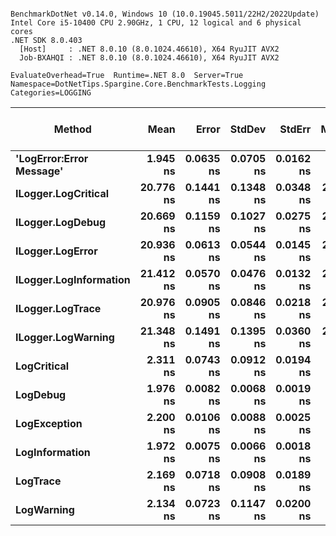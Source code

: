 ```

BenchmarkDotNet v0.14.0, Windows 10 (10.0.19045.5011/22H2/2022Update)
Intel Core i5-10400 CPU 2.90GHz, 1 CPU, 12 logical and 6 physical cores
.NET SDK 8.0.403
  [Host]     : .NET 8.0.10 (8.0.1024.46610), X64 RyuJIT AVX2
  Job-BXAHQI : .NET 8.0.10 (8.0.1024.46610), X64 RyuJIT AVX2

EvaluateOverhead=True  Runtime=.NET 8.0  Server=True  
Namespace=DotNetTips.Spargine.Core.BenchmarkTests.Logging  Categories=LOGGING  

```
| Method                   | Mean      | Error     | StdDev    | StdErr    | Median    | Min       | Q1        | Q3        | Max       | Op/s          | CI99.9% Margin | Iterations | Kurtosis | MValue | Skewness | Rank | LogicalGroup | Baseline | Code Size | Exceptions | Completed Work Items | Lock Contentions | Allocated |
|------------------------- |----------:|----------:|----------:|----------:|----------:|----------:|----------:|----------:|----------:|--------------:|---------------:|-----------:|---------:|-------:|---------:|-----:|------------- |--------- |----------:|-----------:|---------------------:|-----------------:|----------:|
| **&#39;LogError:Error Message&#39;** |  **1.945 ns** | **0.0635 ns** | **0.0705 ns** | **0.0162 ns** |  **1.925 ns** |  **1.911 ns** |  **1.921 ns** |  **1.938 ns** |  **2.231 ns** | **514,162,808.7** |       **9.492 ns** |      **19.00** |   **14.160** |  **2.000** |   **3.4699** |    **1** | *****            | **No**       |     **340 B** |          **-** |                    **-** |                **-** |         **-** |
| **ILogger.LogCritical**      | **20.776 ns** | **0.1441 ns** | **0.1348 ns** | **0.0348 ns** | **20.743 ns** | **20.630 ns** | **20.668 ns** | **20.826 ns** | **21.057 ns** |  **48,133,379.7** |       **7.483 ns** |      **15.00** |    **2.362** |  **2.000** |   **0.8114** |    **2** | *****            | **No**       |     **313 B** |          **-** |                    **-** |                **-** |         **-** |
| **ILogger.LogDebug**         | **20.669 ns** | **0.1159 ns** | **0.1027 ns** | **0.0275 ns** | **20.668 ns** | **20.478 ns** | **20.636 ns** | **20.721 ns** | **20.849 ns** |  **48,381,035.2** |       **6.986 ns** |      **14.00** |    **2.147** |  **2.000** |  **-0.1474** |    **2** | *****            | **No**       |     **313 B** |          **-** |                    **-** |                **-** |         **-** |
| **ILogger.LogError**         | **20.936 ns** | **0.0613 ns** | **0.0544 ns** | **0.0145 ns** | **20.929 ns** | **20.861 ns** | **20.901 ns** | **20.967 ns** | **21.058 ns** |  **47,764,005.7** |       **6.993 ns** |      **14.00** |    **2.468** |  **2.000** |   **0.5927** |    **2** | *****            | **No**       |     **313 B** |          **-** |                    **-** |                **-** |         **-** |
| **ILogger.LogInformation**   | **21.412 ns** | **0.0570 ns** | **0.0476 ns** | **0.0132 ns** | **21.419 ns** | **21.329 ns** | **21.382 ns** | **21.445 ns** | **21.484 ns** |  **46,702,898.4** |       **6.493 ns** |      **13.00** |    **1.781** |  **2.000** |  **-0.2411** |    **2** | *****            | **No**       |     **313 B** |          **-** |                    **-** |                **-** |         **-** |
| **ILogger.LogTrace**         | **20.976 ns** | **0.0905 ns** | **0.0846 ns** | **0.0218 ns** | **20.970 ns** | **20.840 ns** | **20.918 ns** | **21.030 ns** | **21.139 ns** |  **47,673,862.6** |       **7.489 ns** |      **15.00** |    **2.027** |  **2.000** |   **0.3655** |    **2** | *****            | **No**       |     **310 B** |          **-** |                    **-** |                **-** |         **-** |
| **ILogger.LogWarning**       | **21.348 ns** | **0.1491 ns** | **0.1395 ns** | **0.0360 ns** | **21.298 ns** | **21.157 ns** | **21.254 ns** | **21.428 ns** | **21.626 ns** |  **46,843,505.4** |       **7.482 ns** |      **15.00** |    **2.137** |  **2.000** |   **0.5266** |    **2** | *****            | **No**       |     **313 B** |          **-** |                    **-** |                **-** |         **-** |
| **LogCritical**              |  **2.311 ns** | **0.0743 ns** | **0.0912 ns** | **0.0194 ns** |  **2.375 ns** |  **2.188 ns** |  **2.202 ns** |  **2.384 ns** |  **2.408 ns** | **432,667,226.9** |      **10.990 ns** |      **22.00** |    **1.125** |  **3.385** |  **-0.3632** |    **1** | *****            | **No**       |     **350 B** |          **-** |                    **-** |                **-** |         **-** |
| **LogDebug**                 |  **1.976 ns** | **0.0082 ns** | **0.0068 ns** | **0.0019 ns** |  **1.977 ns** |  **1.966 ns** |  **1.973 ns** |  **1.979 ns** |  **1.992 ns** | **505,948,807.6** |       **6.499 ns** |      **13.00** |    **2.745** |  **2.000** |   **0.5014** |    **1** | *****            | **No**       |     **340 B** |          **-** |                    **-** |                **-** |         **-** |
| **LogException**             |  **2.200 ns** | **0.0106 ns** | **0.0088 ns** | **0.0025 ns** |  **2.201 ns** |  **2.184 ns** |  **2.196 ns** |  **2.203 ns** |  **2.219 ns** | **454,493,065.1** |       **6.499 ns** |      **13.00** |    **2.727** |  **2.000** |   **0.3811** |    **1** | *****            | **No**       |     **350 B** |          **-** |                    **-** |                **-** |         **-** |
| **LogInformation**           |  **1.972 ns** | **0.0075 ns** | **0.0066 ns** | **0.0018 ns** |  **1.972 ns** |  **1.962 ns** |  **1.967 ns** |  **1.975 ns** |  **1.984 ns** | **507,114,135.5** |       **6.999 ns** |      **14.00** |    **1.874** |  **2.000** |   **0.0327** |    **1** | *****            | **No**       |     **340 B** |          **-** |                    **-** |                **-** |         **-** |
| **LogTrace**                 |  **2.169 ns** | **0.0718 ns** | **0.0908 ns** | **0.0189 ns** |  **2.209 ns** |  **1.971 ns** |  **2.204 ns** |  **2.212 ns** |  **2.223 ns** | **461,089,015.7** |      **11.491 ns** |      **23.00** |    **3.609** |  **2.000** |  **-1.5994** |    **1** | *****            | **No**       |     **331 B** |          **-** |                    **-** |                **-** |         **-** |
| **LogWarning**               |  **2.134 ns** | **0.0723 ns** | **0.1147 ns** | **0.0200 ns** |  **2.203 ns** |  **1.964 ns** |  **1.979 ns** |  **2.211 ns** |  **2.277 ns** | **468,568,291.5** |      **16.490 ns** |      **33.00** |    **1.452** |  **3.000** |  **-0.6284** |    **1** | *****            | **No**       |     **340 B** |          **-** |                    **-** |                **-** |         **-** |
